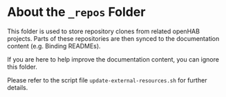# About the `_repos` Folder

This folder is used to store repository clones from related openHAB projects.
Parts of these repositories are then synced to the documentation content (e.g. Binding READMEs).

If you are here to help improve the documentation content, you can ignore this folder.

Please refer to the script file `update-external-resources.sh` for further details.
